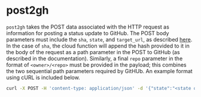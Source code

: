 # post2gh

`post2gh` takes the POST data associated with the HTTP request as information for posting a status update to GitHub. The POST body parameters must include the `sha`, `state`, and `target_url`, as described [here](https://developer.github.com/v3/repos/statuses/#create-a-status). In the case of `sha`, the cloud function will append the hash provided to it in the body of the request as a path parameter in the POST to GitHub (as described in the documentation). Similarly, a final `repo` parameter in the format of `<owner>/<repo>` must be provided in the payload; this combines the two sequential path parameters required by GitHUb. An example format using cURL is included below.

```bash
curl -X POST -H 'content-type: application/json' -d '{"state":"<state of status here>","target_url":"<target url here>","sha":"<commit sha here>","repo":"<owner/repo here>"}' https://us-east1-umass-plasma.cloudfunctions.net/post2gh
```
